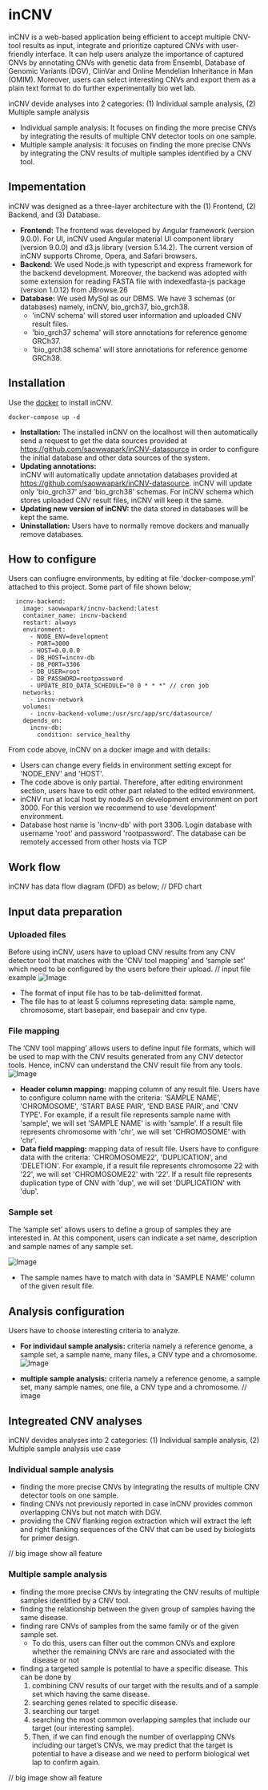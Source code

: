 # inCNV

inCNV is a web-based application being efficient to accept multiple CNV-tool results as input, integrate and prioritize captured CNVs with user-friendly interface. It can help users analyze the importance of captured CNVs by annotating CNVs with genetic data from Ensembl, Database of Genomic Variants (DGV), ClinVar and Online Mendelian Inheritance in Man (OMIM). Moreover, users can select interesting CNVs and export them as a plain text format to do further experimentally bio wet lab.

inCNV devide analyses into 2 categories: (1) Individual sample analysis, (2) Multiple sample analysis

- Individual sample analysis: It focuses on finding the more precise CNVs by integrating the results of multiple CNV detector tools on one sample.
- Multiple sample analysis: It focuses on finding the more precise CNVs by integrating the CNV results of multiple samples identified by a CNV tool.

## Impementation

inCNV was designed as a three-layer architecture with the (1) Frontend, (2) Backend, and (3) Database.

- **Frontend:**
  The frontend was developed by Angular framework (version 9.0.0).
  For UI, inCNV used Angular material UI component library (version 9.0.0) and d3.js library (version 5.14.2). The current version of inCNV supports Chrome, Opera, and Safari browsers.
- **Backend:**
  We used Node.js with typescript and express framework for the backend development. Moreover, the backend was adopted with some extension for reading FASTA file with indexedfasta-js package (version 1.0.12) from JBrowse.26
- **Database:**
  We used MySql as our DBMS. We have 3 schemas (or databases) namely, inCNV, bio_grch37, bio_grch38.
  - 'inCNV schema' will stored user information and uploaded CNV result files.
  - 'bio_grch37 schema' will store annotations for reference genome GRCh37.
  - 'bio_grch38 schema' will store annotations for reference genome GRCh38.

## Installation

Use the [docker](https://docs.docker.com) to install inCNV.

```
docker-compose up -d
```

- **Installation:**
  The installed inCNV on the localhost will then automatically send a request to get the data sources provided at https://github.com/saowwapark/inCNV-datasource in order to configure the initial database and other data sources of the system.
- **Updating annotations:**  
  inCNV will automatically update annotation databases provided at https://github.com/saowwapark/inCNV-datasource. inCNV will update only 'bio_grch37' and 'bio_grch38' schemas. For inCNV schema which stores uploaded CNV result files, inCNV will keep it the same.
- **Updating new version of inCNV:**
  the data stored in databases will be kept the same.
- **Uninstallation:**
  Users have to normally remove dockers and manually remove databases.

## How to configure

Users can confiugre environments, by editing at file 'docker-compose.yml' attached to this project. Some part of file shown below;

```
  incnv-backend:
    image: saowwapark/incnv-backend:latest
    container_name: incnv-backend
    restart: always
    environment:
      - NODE_ENV=development
      - PORT=3000
      - HOST=0.0.0.0
      - DB_HOST=incnv-db
      - DB_PORT=3306
      - DB_USER=root
      - DB_PASSWORD=rootpassword
      - UPDATE_BIO_DATA_SCHEDULE="0 0 * * *" // cron job
    networks:
      - incnv-network
    volumes:
      - incnv-backend-volume:/usr/src/app/src/datasource/
    depends_on:
      incnv-db:
        condition: service_healthy
```

From code above, inCNV on a docker image and with details:

- Users can change every fields in environment setting except for 'NODE_ENV' and 'HOST'.
- The code above is only partial. Therefore, after editing environment section, users have to edit other part related to the edited environment.
- inCNV run at local host by nodeJS on development environment on port 3000. For this version we recommend to use 'development' environment.
- Database host name is 'incnv-db' with port 3306. Login database with username 'root' and password 'rootpassword'. The database can be remotely accessed from other hosts via TCP

## Work flow

inCNV has data flow diagram (DFD) as below;
// DFD chart

## Input data preparation

### Uploaded files

Before using inCNV, users have to upload CNV results from any CNV detector tool that matches with the ‘CNV tool mapping’ and ‘sample set’ which need to be configured by the users before their upload.
// input file example
![Image](https://github.com/saowwapark/inCNV/blob/master/demo-images/upload_file.png)

- The format of input file has to be tab-delimitted format.
- The file has to at least 5 columns represeting data: sample name, chromosome, start basepair, end basepair and cnv type.

### File mapping

The ‘CNV tool mapping’ allows users to define input file formats, which will be used to map with the CNV results generated from any CNV detector tools. Hence, inCNV can understand the CNV result file from any tools.
![Image](https://github.com/saowwapark/inCNV/blob/master/demo-images/file_mapping.png)

- **Header column mapping:** mapping column of any result file. Users have to configure column name with the criteria: 'SAMPLE NAME', 'CHROMOSOME', 'START BASE PAIR', 'END BASE PAIR', and 'CNV TYPE'. For example, if a result file represents sample name with 'sample', we will set 'SAMPLE NAME' is with 'sample'. If a result file represents chromosome with 'chr', we will set 'CHROMOSOME' with 'chr'.
- **Data field mapping:** mapping data of result file. Users have to configure data with the criteria: 'CHROMOSOME22', 'DUPLICATION', and 'DELETION'. For example, if a result file represents chromosome 22 with '22', we will set 'CHROMOSOME22' with '22'. If a result file represents duplication type of CNV with 'dup', we will set 'DUPLICATION' with 'dup'.

### Sample set

The ‘sample set’ allows users to define a group of samples they are interested in. At this component, users can indicate a set name, description and sample names of any sample set.

![Image](https://github.com/saowwapark/inCNV/blob/master/demo-images/sample_set.png)

- The sample names have to match with data in 'SAMPLE NAME' column of the given result file.

## Analysis configuration

Users have to choose interesting criteria to analyze.

- **For individaul sample analysis:** criteria namely a reference genome, a sample set, a sample name, many files, a CNV type and a chromosome.
  ![Image](https://github.com/saowwapark/inCNV/blob/master/demo-images/individual_analysis_config.png)

- **multiple sample analysis:** criteria namely a reference genome, a sample set, many sample names, one file, a CNV type and a chromosome.
  // image

## Integreated CNV analyses

inCNV devides analyses into 2 categories: (1) Individual sample analysis, (2) Multiple sample analysis
use case

### Individual sample analysis

- finding the more precise CNVs by integrating the results of multiple CNV detector tools on one sample.
- finding CNVs not previously reported in case inCNV provides common overlapping CNVs but not match with DGV.
- providing the CNV flanking region extraction which will extract the left and right flanking sequences of the CNV that can be used by biologists for primer design.

// big image show all feature

### Multiple sample analysis

- finding the more precise CNVs by integrating the CNV results of multiple samples identified by a CNV tool.
- finding the relationship between the given group of samples having the same disease.
- finding rare CNVs of samples from the same family or of the given sample set.
  - To do this, users can filter out the common CNVs and explore whether the remaining CNVs are rare and associated with the disease or not
- finding a targeted sample is potential to have a specific disease. This can be done by
  1. combining CNV results of our target with the results and of a sample set which having the same disease.
  2. searching genes related to specific disease.
  3. searching our target
  4. searching the most common overlapping samples that include our target (our interesting sample).
  5. Then, if we can find enough the number of overlapping CNVs including our target’s CNVs, we may predict that the target is potential to have a disease and we need to perform biological wet lap to confirm again.

// big image show all feature
